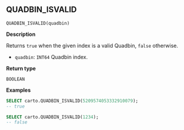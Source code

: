 ## QUADBIN_ISVALID

```sql:signature
QUADBIN_ISVALID(quadbin)
```

**Description**

Returns `true` when the given index is a valid Quadbin, `false` otherwise.

* `quadbin`: `INT64` Quadbin index.

**Return type**

`BOOLEAN`

**Examples**

```sql
SELECT carto.QUADBIN_ISVALID(5209574053332910079);
-- true
```

```sql
SELECT carto.QUADBIN_ISVALID(1234);
-- false
```
